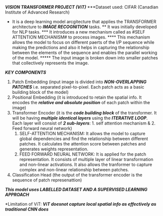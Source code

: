 ***VISION TRANSFORMER PROJECT (ViT)***
***Dataset used: CIFAR (Canadian Institute of Advanced Research)

* It is a deep learning model arcgitecture that applies the TRANSFORMER architecture to ***IMAGE RECOGNITION***     tasks.
** It was initially developed for NLP tasks.
*** It introduces a new mechanism called as #SELF ATTENTION MECHANISM# to process images.
**** This mechanism allows the model to focus on different paerts of the I/P sequence while making the predictions and also it helps in capturing the relationship between the elements of the sequence and enables the parallel working of the model.
***** The input image is broken down into smaller patches that collectively represents the image.

***KEY COMPONENTS***
1. Patch Embedding (input image is divided into ***NON-OVERLAPPING PATCHES*** i.e. separated pixel-to-pixel. Each patch acts as a basic building block of the model)
2. Positional Embedding (it is introduced to retain the spatial info. It encodes the ***relative and absolute position*** of each patch within the image)
3. Transformer Encoder (it is the ***code building block*** of the transformer. It will be having ***multiple identical layers*** using the ***ITERATIVE LOOP***. Each layer will consist of ***2 sub-layers***: 1. self attention mechanism & 2. Feed forward neural network)
    1. SELF-ATTENTION MECHANISM: It allows the model to capture global dependencies and find the relationship between different patches. It calculates the attention score between patches and generates weights representation.
    2. FEED FORWARD NEURAL NETWORK: It is applied for the patch representation. It consists of multiple layer of linear transformation and non-linear activations. It also allows the tranformer to capture complex and non-linear relationship between patches. 
4. Classification Head (the output of the transformer encoder is the sequence of patch represenattion)

***This model uses LABELLED DATASET AND A SUPERVISED LEARNING APPROACH***

*Limitation of ViT: 
***ViT doesnot capture local spatial info as effectively as traditional CNN does***

